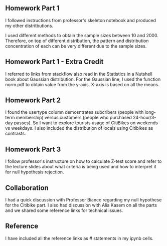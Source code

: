 
## Homework Part 1
I followed instructions from professor's skeleton notebook and produced my other distritbutions.

I used different methods to obtain the sample sizes between 10 and 2000. Therefore, on top of different distribution, the pattern and distribution concentration of each can be very different due to the sample sizes. 

## Homework Part 1 - Extra Credit
I referred to links from stackflow also read in the Statistics in a Nutshell book about Gaussian distribution. 
For the Gaussian line, I used the function norm.pdf to obtain value from the y-axis. X-axis is based on all the means. 

## Homework Part 2
I found the usertype column demosntrates subcribers (people with long-term membership) versus customers (people who purchased 24-hour/3-day passes). So I want to explore tourists usage of CitiBikes on weekends vs weekdays. I also included the distribution of locals using Citibikes as contrasts. 

## Homework Part 3
I follow professor's instructure on how to calculate Z-test score and refer to the lecture slides about what criteria is being used and how to interpret it for null hypothesis rejection. 

## Collaboration 
I had a quick discussion with Professor Bianco regarding my null hypothese for the Citibike part. I also had discussion with Alia Kasem on all the parts and we shared some reference links for technical issues. 

## Reference
I have included all the reference links as # statements in my ipynb cells. 
